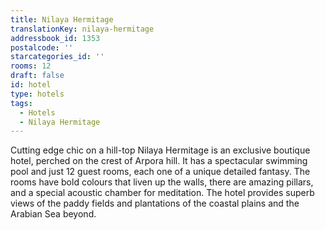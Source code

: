 ```yaml
---
title: Nilaya Hermitage
translationKey: nilaya-hermitage
addressbook_id: 1353
postalcode: ''
starcategories_id: ''
rooms: 12
draft: false
id: hotel
type: hotels
tags:
  - Hotels
  - Nilaya Hermitage
---
```

Cutting edge chic on a hill-top Nilaya Hermitage is an exclusive boutique hotel, perched on the crest of Arpora hill. It has a spectacular swimming pool and just 12 guest rooms, each one of a unique detailed fantasy.     The rooms have bold colours that liven up the walls, there are amazing pillars, and a special acoustic chamber for meditation.     The hotel provides superb views of the paddy fields and plantations of the coastal plains and the Arabian Sea beyond.  